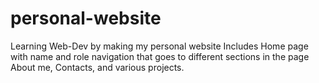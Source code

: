 # personal-website
Learning Web-Dev by making my personal website
Includes Home page with name and role
navigation that goes to different sections in the page
About me, Contacts, and various projects.
